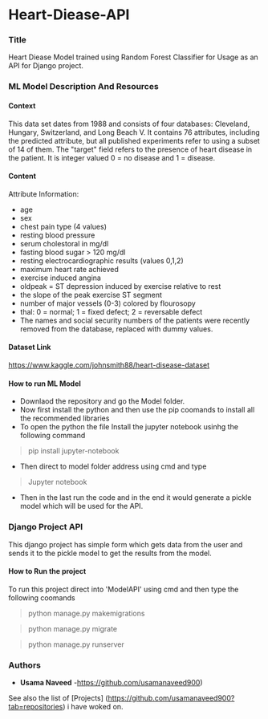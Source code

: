 # Heart-Diease-API
### Title
Heart Diease Model trained using Random Forest Classifier for Usage as an API for Django project.

### ML Model Description And Resources

#### Context
This data set dates from 1988 and consists of four databases: Cleveland, Hungary, Switzerland, and Long Beach V. It contains 76 attributes, including the predicted attribute, but all published experiments refer to using a subset of 14 of them. The "target" field refers to the presence of heart disease in the patient. It is integer valued 0 = no disease and 1 = disease.

#### Content
Attribute Information:
* age
* sex
* chest pain type (4 values)
* resting blood pressure
* serum cholestoral in mg/dl
* fasting blood sugar > 120 mg/dl
* resting electrocardiographic results (values 0,1,2)
* maximum heart rate achieved
* exercise induced angina
* oldpeak = ST depression induced by exercise relative to rest
* the slope of the peak exercise ST segment
* number of major vessels (0-3) colored by flourosopy
* thal: 0 = normal; 1 = fixed defect; 2 = reversable defect
* The names and social security numbers of the patients were recently removed from the database, replaced with dummy values.

#### Dataset Link
https://www.kaggle.com/johnsmith88/heart-disease-dataset

#### How to run ML Model
* Downlaod the repository and go the Model folder.
* Now first install the python and then use the pip coomands to install all the recommended libraries 
* To open the python the file Install the jupyter notebook usinhg the following command
 > pip install jupyter-notebook
* Then direct to model folder address using cmd and type
 > Jupyter notebook
* Then in the last run the code and in the end it would generate a pickle model which will be used for the API.

### Django Project API
This django project has simple form which gets data from the user and sends it to the pickle model to get the results from the model.
#### How to Run the project
To run this project direct into 'ModelAPI' using cmd and then type the following coomands
 > python manage.py makemigrations

 > python manage.py migrate

 > python manage.py runserver

### Authors

* **Usama Naveed** -https://github.com/usamanaveed900)

See also the list of [Projects] (https://github.com/usamanaveed900?tab=repositories) i have woked on.
